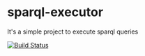 # sparql-executor
It's a simple project to execute sparql queries

[![Build Status](https://travis-ci.org/cmendesce/sparql-executor.svg?branch=master)](https://travis-ci.org/cmendesce/sparql-executor)
